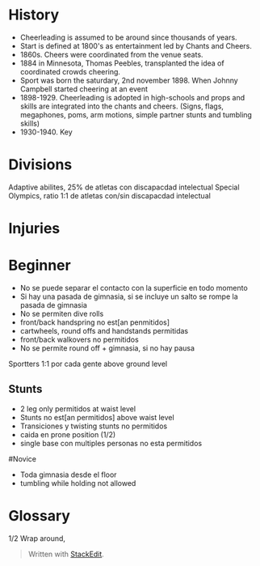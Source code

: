 
# History
- Cheerleading is assumed to be around since thousands of years.
- Start is defined at 1800's as entertainment led by Chants and Cheers.
- 1860s. Cheers were coordinated from the venue seats.
- 1884 in Minnesota, Thomas Peebles, transplanted the idea of coordinated crowds cheering.
- Sport was born the saturdary, 2nd november 1898. When Johnny Campbell started cheering at an event
- 1898-1929. Cheerleading is adopted in high-schools and props and skills are integrated into the chants and cheers. (Signs, flags, megaphones, poms, arm motions, simple partner stunts and tumbling skills)
- 1930-1940. Key 

# Divisions
Adaptive abilites, 25% de atletas con discapacdad intelectual
Special Olympics, ratio 1:1 de atletas con/sin discapacdad intelectual


# Injuries



# Beginner

- No se puede separar el contacto con la superficie en todo momento
- Si hay una pasada de gimnasia, si se incluye un salto se rompe la pasada de gimnasia
- No se permiten dive rolls
- front/back handspring no est[an penmitidos]
- cartwheels, round offs and handstands permitidas
- front/back walkovers no permitidos
- No se permite round off + gimnasia, si no hay pausa

Sportters 1:1 por cada gente above ground level

## Stunts

- 2 leg only permitidos at waist level
- Stunts no est[an permitidos] above waist level
- Transiciones y twisting stunts no permitidos
- caida en prone position (1/2)
- single base con multiples personas no esta permitidos


#Novice 

- Toda gimnasia desde el floor
- tumbling while holding not allowed


# Glossary
1/2 Wrap around, 



> Written with [StackEdit](https://stackedit.io/).
<!--stackedit_data:
eyJoaXN0b3J5IjpbLTE1NDUyODUzMTAsLTg5NDkyNTM4Nyw2Mz
YwOTY5NjhdfQ==
-->